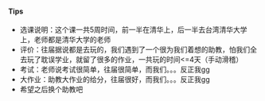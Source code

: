 #### Tips
* 选课说明：这个课一共5周时间，前一半在清华上，后一半去台湾清华大学上，老师都是清华大学的老师
* 评价：往届据说都是去玩的，我们遇到了一个很为我们着想的助教，怕我们全去玩了耽误学业，就留了很多的作业，一共玩的时间<=4天（手动滑稽）
* 考试：老师说考试很简单，往届很简单，而我们。。。反正我gg
* 大作业：助教大作业的给分，往届很好，而我们。。。反正我gg
* 希望之后换个助教吧